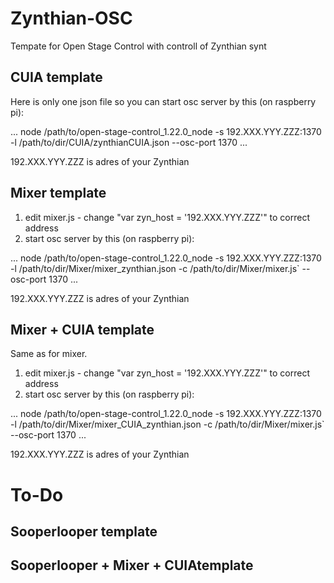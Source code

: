 # Zynthian-OSC
Tempate for Open Stage Control with controll of Zynthian synt

## CUIA template

Here is only one json file so you can start osc server by this (on raspberry pi):

...
node /path/to/open-stage-control_1.22.0_node 
-s 192.XXX.YYY.ZZZ:1370
-l /path/to/dir/CUIA/zynthianCUIA.json
--osc-port 1370
...

192.XXX.YYY.ZZZ is adres of your Zynthian

## Mixer template

1. edit mixer.js - change "var zyn_host = '192.XXX.YYY.ZZZ'" to correct address
2. start osc server by this (on raspberry pi):

...
node /path/to/open-stage-control_1.22.0_node 
-s 192.XXX.YYY.ZZZ:1370
-l /path/to/dir/Mixer/mixer_zynthian.json
-c /path/to/dir/Mixer/mixer.js`
--osc-port 1370
...

192.XXX.YYY.ZZZ is adres of your Zynthian

## Mixer + CUIA template 

Same as for mixer.

1. edit mixer.js - change "var zyn_host = '192.XXX.YYY.ZZZ'" to correct address
2. start osc server by this (on raspberry pi):

...
node /path/to/open-stage-control_1.22.0_node 
-s 192.XXX.YYY.ZZZ:1370
-l /path/to/dir/Mixer/mixer_CUIA_zynthian.json
-c /path/to/dir/Mixer/mixer.js`
--osc-port 1370
...

192.XXX.YYY.ZZZ is adres of your Zynthian

# To-Do

## Sooperlooper template

## Sooperlooper + Mixer + CUIAtemplate
